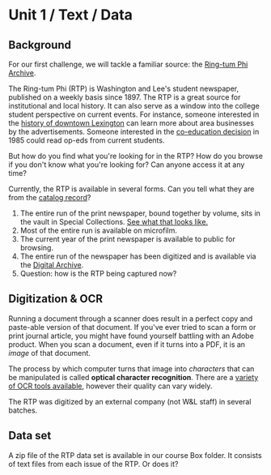 # Unit 1 / Text / Data

## Background

For our first challenge, we will tackle a familiar source: the [Ring-tum Phi Archive](https://repository.wlu.edu/handle/11021/26338).

The Ring-tum Phi \(RTP\) is Washington and Lee's student newspaper, published on a weekly basis since 1897. The RTP is a great source for institutional and local history. It can also serve as a window into the college student perspective on current events. For instance, someone interested in the [history of downtown Lexington](http://historiclexington.omeka.wlu.edu/) can learn more about area businesses by the advertisements. Someone interested in the [co-education decision](http://beyondbowties.academic.wlu.edu/) in 1985 could read op-eds from current students.

But how do you find what you're looking for in the RTP? How do you browse if you don't know what you're looking for? Can anyone access it at any time?

Currently, the RTP is available in several forms. Can you tell what they are from the [catalog record](https://wlu.primo.exlibrisgroup.com/discovery/fulldisplay?docid=alma991000405049704161&context=L&vid=01WLU_INST:01WLU&search_scope=MyInst_and_CI&tab=Everything&lang=en)?

1. The entire run of the print newspaper, bound together by volume, sits in the vault in Special Collections. [See what that looks like.](https://i.makeagif.com/media/8-11-2016/aNVqo7.gif)
2. Most of the entire run is available on microfilm. 
3. The current year of the print newspaper is available to public for browsing. 
4. The entire run of the newspaper has been digitized and is available via the [Digital Archive](https://repository.wlu.edu/handle/11021/26338).
5. Question: how is the RTP being captured now?

## Digitization & OCR

Running a document through a scanner does result in a perfect copy and paste-able version of that document. If you've ever tried to scan a form or print journal article, you might have found yourself battling with an Adobe product. When you scan a document, even if it turns into a PDF, it is an _image_ of that document.

The process by which computer turns that image into _characters_ that can be manipulated is called **optical character recognition**. There are a [variety of OCR tools available](https://github.com/kba/awesome-ocr), however their quality can vary widely.

The RTP was digitized by an external company \(not W&L staff\) in several batches.

## Data set

A zip file of the RTP data set is available in our course Box folder. It consists of text files from each issue of the RTP. Or does it?

